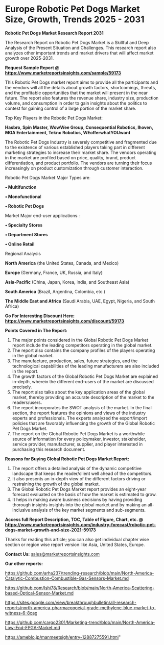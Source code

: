 # Europe Robotic Pet Dogs Market Size, Growth, Trends 2025 - 2031

<strong>Robotic Pet Dogs Market Research Report 2031</strong>

The Research Report on Robotic Pet Dogs Market is a Skillful and Deep Analysis of the Present Situation and Challenges. This research report also analyzes other important trends and market drivers that will affect market growth over 2025-2031.

<strong>Request Sample Report @ <a href=https://www.marketreportsinsights.com/sample/59173>https://www.marketreportsinsights.com/sample/59173</a></strong>

This Robotic Pet Dogs market report aims to provide all the participants and the vendors will all the details about growth factors, shortcomings, threats, and the profitable opportunities that the market will present in the near future. The report also features the revenue share, industry size, production volume, and consumption in order to gain insights about the politics to contest for gaining control of a large portion of the market share.

Top Key Players in the Robotic Pet Dogs Market:

<strong>Hasbro, Spin Master, WowWee Group, Consequential Robotics, Ihoven, MGA Entertainment, Tekno Robotics, WEofferwhatYOUwant</strong>

The Robotic Pet Dogs Industry is severely competitive and fragmented due to the existence of various established players taking part in different marketing strategies to increase their market share. The vendors operating in the market are profiled based on price, quality, brand, product differentiation, and product portfolio. The vendors are turning their focus increasingly on product customization through customer interaction.

Robotic Pet Dogs Market Major Types are:

<strong>• Multifunction

• Monofunctional

• Robotic Pet Dogs</strong>

Market Major end-user applications :

<strong>• Specialty Stores

• Department Stores

• Online Retail</strong>

Regional Analysis

</u><strong><b>North America</b></strong> (the United States, Canada, and Mexico)

<strong><b>Europe </b></strong>(Germany, France, UK, Russia, and Italy)

<strong><b>Asia-Pacific</b></strong> (China, Japan, Korea, India, and Southeast Asia)

<strong><b>South America</b></strong> (Brazil, Argentina, Colombia, etc.)

<strong><b>The Middle East and Africa</b></strong> (Saudi Arabia, UAE, Egypt, Nigeria, and South Africa)

<strong>Go For Interesting Discount Here: <a href=https://www.marketreportsinsights.com/discount/59173>https://www.marketreportsinsights.com/discount/59173</a></strong>

<strong>Points Covered in The Report:</strong>
<ol>
  <li>The major points considered in the Global Robotic Pet Dogs Market report include the leading competitors operating in the global market.</li>
  <li>The report also contains the company profiles of the players operating in the global market.</li>
  <li>The manufacture, production, sales, future strategies, and the technological capabilities of the leading manufacturers are also included in the report.</li>
  <li>The growth factors of the Global Robotic Pet Dogs Market are explained in-depth, wherein the different end-users of the market are discussed precisely.</li>
  <li>The report also talks about the key application areas of the global market, thereby providing an accurate description of the market to the readers/users.</li>
  <li>The report incorporates the SWOT analysis of the market. In the final section, the report features the opinions and views of the industry experts and professionals. The experts analyzed the export/import policies that are favorably influencing the growth of the Global Robotic Pet Dogs Market.</li>
  <li>The report on the Global Robotic Pet Dogs Market is a worthwhile source of information for every policymaker, investor, stakeholder, service provider, manufacturer, supplier, and player interested in purchasing this research document.</li>
</ol>
<strong>Reasons for Buying Global Robotic Pet Dogs Market Report:</strong>

<ol>
  <li>The report offers a detailed analysis of the dynamic competitive landscape that keeps the reader/client well ahead of the competitors.</li>
  <li>It also presents an in-depth view of the different factors driving or restraining the growth of the global market.</li>
  <li>The Global Robotic Pet Dogs Market report provides an eight-year forecast evaluated on the basis of how the market is estimated to grow.</li>
  <li>It helps in making aware business decisions by having providing thorough insights insights into the global market and by making an all-inclusive analysis of the key market segments and sub-segments.</li>
</ol>
<strong>Access full Report Description, TOC, Table of Figure, Chart, etc. @ <a href=https://www.marketreportsinsights.com/industry-forecast/robotic-pet-dogs-market-growth-and-size-2021-59173>https://www.marketreportsinsights.com/industry-forecast/robotic-pet-dogs-market-growth-and-size-2021-59173</a></strong>


Thanks for reading this article; you can also get individual chapter wise section or region wise report version like Asia, United States, Europe.

<strong>Contact Us:</strong>
sales@marketreportsinsights.com

<strong>Our other reports:</strong>

<a href=https://github.com/arha237/trending-research/blob/main/North-America-Catalytic-Combustion-Combustible-Gas-Sensors-Market.md>https://github.com/arha237/trending-research/blob/main/North-America-Catalytic-Combustion-Combustible-Gas-Sensors-Market.md</a>

<a href=https://github.com/Ishi78/Research/blob/main/North-America-Scattering-based-Optical-Sensor-Market.md>https://github.com/Ishi78/Research/blob/main/North-America-Scattering-based-Optical-Sensor-Market.md</a>

<a href=https://sites.google.com/view/breakthroughbulletin/all-research-reports/north-america-pharmacopoeial-grade-methylene-blue-market-to-witness-6-8cag>https://sites.google.com/view/breakthroughbulletin/all-research-reports/north-america-pharmacopoeial-grade-methylene-blue-market-to-witness-6-8cag</a>

<a href=https://github.com/cargo2301/Marketing-trend/blob/main/North-America-Low-End-FPGA-Market.md>https://github.com/cargo2301/Marketing-trend/blob/main/North-America-Low-End-FPGA-Market.md</a>

<a href=https://ameblo.jp/manmeetsigh/entry-12887275591.html>https://ameblo.jp/manmeetsigh/entry-12887275591.html</a>"
